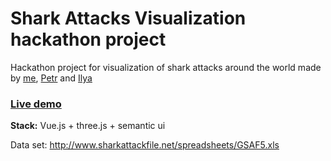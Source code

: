 # Shark Attacks Visualization hackathon project 

Hackathon project for visualization of shark attacks around the world made by [me](https://github.com/fasashen/), [Petr](https://github.com/univang) and [Ilya](https://github.com/BronniPeperoni)


### [**Live demo**](https://fasashen.github.io/Shark-Attacks-Visualization/)

**Stack:** Vue.js + three.js + semantic ui


Data set: http://www.sharkattackfile.net/spreadsheets/GSAF5.xls
